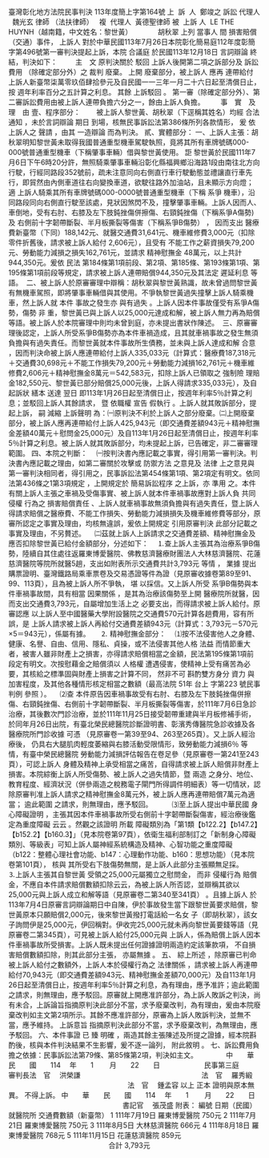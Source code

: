 臺灣彰化地方法院民事判決
113年度簡上字第164號
上  訴  人  鄭竣之
訴訟
代理人
  魏光玄
律師
（法扶律師）  
複  代理人  黃德聖律師
被  
上訴
人  LE THE HUYNH（越南籍，中文姓名：黎世黃）
            胡秋翠
上列
當事人
間
損害賠償
（交通）事件，
上訴人
對於中華民國113年7月26日本院彰化簡易庭112年度彰簡字第496號第一審判決提起上訴，本院
合議庭
於民國113年12月18日
言詞辯論
終結，判決如下：
　　
主　文
原判決關於
駁回
上訴人後開第二項之訴部分及
訴訟費用
（除確定部分外）之
裁判
廢棄。
上開
廢棄部分，被上訴人
應再
連帶給付
上訴人新臺幣柒萬零玖佰肆拾參元及自民國一一三年一月二十六日起至清償日止，
按
週年利率百分之五計算之利息。
其餘
上訴駁回
。
第一審（除確定部分外）、第二審訴訟費用由被上訴人連帶負擔六分之一，餘由上訴人負擔。
　　事　實　及　理　由
壹、程序部分：
　　被上訴人黎世黃、胡秋翠（下逕稱其姓名）均經
合法通知
，未於言詞辯論
期日
到場，核無民事訴訟法第386條所列各款情形，
爰
依上訴人之
聲請
，由其
一造辯論
而為判決。
貳、實體部分：
一、上訴人主張：胡秋翠明知黎世黃未取得我國普通重型機車駕駛執照，竟將其所有車牌號碼000-000號普通重型機車（下稱肇事車輛）借與黎世黃使用。
詎
黎世黃於民國111年7月6日下午6時20分許，無照騎乘肇事車輛沿彰化縣福興鄉沿海路1段由南往北方向行駛，行經同路段352號前，疏未注意同向右側直行車行駛動態並禮讓直行車先行，即貿然由內側車道往右向變換車道，欲駛往路外加油站，且未顯示方向燈；
適
上訴人騎乘其所有車牌號碼000-0000號普通重型機車（下稱
系爭
機車），沿同路段同向右側直行駛至該處，見狀因煞閃不及，撞擊肇事車輛。上訴人因而人、車倒地，受有右肘、右膝及左下肢鈍挫傷併擦傷、右頸鈍挫傷（下稱系爭A傷勢)及
右側前十字韌帶斷裂、半月板撕裂等傷害（下稱系爭B傷勢）
，
因而支出
醫療費新臺幣（下同）188,142元、就醫交通費31,641元、機車維修費3,000元（扣除零件折舊後，請求被上訴人給付
2,606元），且受有
不能工作之薪資損失79,200元、勞動能力減損之損失162,761元，並請求
精神慰撫金
48萬元，以上共計944,350元。爰依
民法
第184條第1項前段、第2項、第185條、第193條第1項、第195條第1項前段等規定，請求被上訴人連帶賠償944,350元及其法定
遲延利息
等語。 
二、被上訴人於原審審理中辯稱：胡秋翠與黎世黃熟識，故未曾過問黎世黃有無機車駕照，即將肇事車輛借與其使用。不爭執黎世黃過失撞擊上訴人騎乘機車，然上訴人就
本件
事故之發生亦
與有過失
。上訴人因本件事故僅受有系爭A傷勢，傷勢
非
重，黎世黃已與上訴人以25,000元達成和解，被上訴人無力再為賠償等語。被上訴人於本院審理中則均未曾到庭，亦未提出書狀作陳述。 
三、原審審理後認定，上訴人所受系爭B傷勢亦為本件車禍造成，且其就車禍事故之發生無須負擔與有過失責任。而黎世黃就本件事故所生債務，並未與上訴人達成和解
合意
，因而判決命被上訴人應連帶給付上訴人335,033元（計算式：醫療費187,318元＋交通費30,698元＋不能工作損失79,200元＋勞動能力減損162,761元＋機車維修費2,606元＋精神慰撫金8萬元＝542,583元，扣除上訴人已領取之
強制險
理賠金182,550元、黎世黃已部分賠償25,000元後，上訴人得請求335,033元），及自
起訴狀
繕本
送達
翌日
即113年1月26日起至清償日止，按週年利率5％計算之利息；並駁回上訴人其餘請求，
暨
依職權
宣告
假執行
。上訴人就其敗訴部分，提起上訴，
嗣
減縮
上訴聲明
為：㈠原判決不利於上訴人之部分廢棄。㈡上開廢棄部分，被上訴人應再連帶給付上訴人425,943元（即交通費差額943元＋精神慰撫金差額40萬元＋慰問金25,000元）及自113年1月26日起至清償日止，按週年利率5％計算之利息。被上訴人就其敗訴部分，均未提起上訴，已告確定，非二審審理範圍。
四、本院之判斷：
　㈠按判決書內應記載之事實，得引用第一審判決。判決書內應記載之理由，如第二審關於攻擊或
防禦方法
之意見及
法律
上之意見與第一審判決相同者，得引用之，民事訴訟法第454條第1項、第2項定有明文。依同法第436條之1第3項規定
，上開規定於
簡易訴訟程序
之上訴，亦
準用
之。本件
有關上訴人主張之車禍及受傷事實、被上訴人就本件車禍事故應對上訴人負
共同侵權
行為之
損害賠償責任
、上訴人就車禍事故無須負擔與有過失責任，暨上訴人得請求賠償之醫療費、不能工作損失、勞動能力減損損失及機車維修費等部分，原審所認定之事實及理由，均核無違誤，爰依上開規定
引用原審判決
此部分記載之事實及理由，不另贅述。
　㈡茲就上訴人上訴請求之交通費差額、精神慰撫金及應否扣除黎世黃已給付金額部分，分述如下：
　⒈查上訴人主張其為治療系爭B傷勢，陸續自其住處往返羅東博愛醫院、佛教慈濟醫療財團法人大林慈濟醫院、花蓮慈濟醫院等院所就醫5趟，支出如附表所示交通費共計3,793元
等情
，
業據
提出購票證明、臺灣鐵路局乘車票卷及交易憑證等件為證（見原審收據卷第89至91、99、113頁），且為被上訴人所不爭執，
堪
以採信。又上訴人所受
系爭B傷勢與本件車禍事故間，具有相當
因果關係
，是其為治療該傷勢至上開
醫療院所就醫，因而支出交通費3,793元，自屬增加生活上之
必要支出，而得請求被上訴人給付。原審認應
以上訴人至中國醫藥大學附設醫院之交通費570元計算各趟費用，容有所誤，是
上訴人請求被上訴人再給付交通費差額943元（計算式：3,793元－570元×5＝943元），係屬有據。
　
⒉
精神慰撫金部分：
　⑴按不法侵害他人之身體、健康、名譽、自由、信用、隱私、貞操，或不法侵害其他人格
法益
而情節重大者，被害人雖非財產上之損害，亦得請求賠償相當之金額，民法第195條第1項前段定有明文。次按慰藉金之賠償須以
人格權
遭遇侵害，使精神上受有痛苦為必要，其核給之標準固與財產上損害之計算不同，
然非不可
斟酌雙方身分
資力
與加害程度，及其他各種情形核定相當之數額（最高法院
51年
台上
字第223
號民事判例
參照
）。
　⑵查
本件原告因車禍事故受有右肘、右膝及左下肢鈍挫傷併擦傷、右頸鈍挫傷、右側前十字韌帶斷裂、半月板撕裂等傷害，於111年7月6日急診治療，其後數次門診治療，並於111年11月25日接受韌帶重建與半月板修補手術，於同年月26日出院，有臺北榮民總醫院診斷證明書、彰濱秀傳醫院急診收據及各醫療院所門診收據
可憑
（見原審卷一第39至94、263至265頁）。又上訴人經治療後，
仍具右大腿肌肉輕度萎縮與右膝活動受限情形，致勞動能力減損6％
等情，有臺中榮民總醫院
勞動能力減損評估報告在卷足參（見原審卷一第241至243頁），可認上訴人
身體及精神上承受相當之痛苦，自得請求被上訴人賠償非財產上損害。本院綜衡上訴人所受傷勢、被上訴人之過失情節，暨
兩造
之身分、地位、教育程度、經濟狀況（併參兩造之稅務電子閘門所得調件明細表）等一切情狀，認除原審判准上訴人請求之精神慰撫金8萬元外，被上訴人應再連帶賠償7萬元為適當；
逾此範圍
之請求，則無理由，應予駁回。　　
　⑶至上訴人提出中華民國
身心障礙證明
，主張其因本件車禍事故所受右側前十字韌帶斷裂傷害，經治療後鑑定為重度障礙
云云
。然觀之該證明
所載
障礙類別為「第1類【b122.2】【b147.2】【b152.2】【b160.3】」（見本院卷第97頁），依衛生福利部制訂之「新制身心障礙類別、等級表」可知上訴人屬神經系統構造及精神、心智功能之重度障礙（b122：整體心理社會功能、b147：心理動作功能、b160：思想功能）（見本院卷第101頁），
核與
其所受右下肢傷勢無關，是上訴人此部分主張顯無足採。　
　⒊上訴人主張其自黎世黃
受領之25,000元屬獨立之慰問金，
而非
侵權行為
賠償金，不應自本件請求賠償數額扣除云云，為被上訴人所否認，並辯稱其欲以25,000元與上訴人成立和解等語（見原審卷二第340至341頁）
。且據上訴人
於113年7月4日原審言詞辯論期日中自陳，伊於事故發生當下跟黎世黃要求賠償，黎世黃原本只願賠償2,000元，後來黎世黃撥打電話給一名女
子（即胡秋翠），該女子詢問伊是25,000元，伊回稱對。伊收完25,000元就未再向黎世黃要錢等語（見原審卷二第345頁），可見被上訴人給付25,000元與
上訴人，係為賠償上訴人因本件車禍事故所受損害。上訴人既未提出任何證據證明兩造約定該筆款項，
不自損害賠償數額扣除，則其此部分主張，
亦屬無據
。
五、
綜上所述
，除原審已判命被上訴人給付之數額外，上訴人本於侵權行為之
法律關係
，請求被上訴人再連帶給付70,943元（即交通費差額943元、精神慰撫金差額70,000元）及自113年1月26日起至清償日止，按週年利率5％計算之利息，為有理由，應予准許；逾此範圍之請求，則無理由，應予駁回。原審就上開應准許部分，為上訴人敗訴之判決，尚有未合，上訴論旨指摘原判決此部分不當，求予廢棄改判，為有理由，爰由本院廢棄改判如主文第2項所示。其餘不應准許部分，原審為上訴人敗訴判決，並無不當，應予維持。
上訴意旨
指摘原判決此部分不當，求予廢棄改判，為無理由，應予駁回。
六、本件事證
已
臻
明確
，兩造其餘主張陳述及所提之證據，經本院斟酌後，核與本件判決結果不生影響，爰不逐一論列，
附此敘明
。
七、訴訟費用負擔之依據：民事訴訟法第79條、第85條第2項，判決如主文。　
　　　
中　　華　　民　　國　　114 　年　　1 　　月　　22　　日
　　　　　　民事第三庭　　　審判長法　官　
洪榮謙
　　　　　　　　　　　　　　　　　法　官　
羅秀緞
　　　　　　　　　　　　　　　　　法　官　
鍾孟容
以上
正本
證明與原本無異。
不得上訴。
中　　華　　民　　國　　114 　年　　1 　　月　　22　　日
　　　　　　　　　　　　　　　　
書記官
　張茂盛
附表：
編號
日期（民國）
就醫院所
交通費數額（新臺幣）
1
111年7月19日
羅東博愛醫院
750元
2
111年7月21日
羅東博愛醫院
750元
3
111年8月5日
大林慈濟醫院
666元
4
111年8月18日
羅東博愛醫院
768元
5
111年11月15日
花蓮慈濟醫院
859元
　　　　　　　　　　　　　　 合計
3,793元